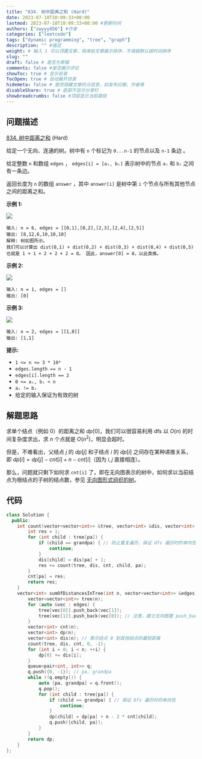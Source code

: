 ```yaml
---
title: "834. 树中距离之和 (Hard)"
date: 2023-07-18T10:09:33+08:00
lastmod: 2023-07-18T10:09:33+08:00 #更新时间
authors: ["zwyyy456"] #作者
categories: ["leetcode"]
tags: ["dynamic programming", "tree", "graph"]
description: "" #描述
weight: # 输入 1 可以顶置文章，用来给文章展示排序，不填就默认按时间排序
slug: ""
draft: false # 是否为草稿
comments: false #是否展示评论
showToc: true # 显示目录
TocOpen: true # 自动展开目录
hidemeta: false # 是否隐藏文章的元信息，如发布日期、作者等
disableShare: true # 底部不显示分享栏
showbreadcrumbs: false #顶部显示当前路径
---
```

## 问题描述

[834. 树中距离之和][link] (Hard)

[link]: https://leetcode.cn/problems/sum-of-distances-in-tree/

给定一个无向、连通的树。树中有 `n` 个标记为 `0...n-1` 的节点以及 `n-1` 条边 。

给定整数 `n` 和数组 `edges` ， `edges[i] = [aᵢ, bᵢ]` 表示树中的节点 `aᵢ` 和 `bᵢ` 之间有一条边。

返回长度为 `n` 的数组 `answer` ，其中 `answer[i]` 是树中第 `i` 个节点与所有其他节点之间的距离之和。

**示例 1:**

![](https://pic-upyun.zwyyy456.tech/smms/2023-12-26-065413.jpg)

```
输入: n = 6, edges = [[0,1],[0,2],[2,3],[2,4],[2,5]]
输出: [8,12,6,10,10,10]
解释: 树如图所示。
我们可以计算出 dist(0,1) + dist(0,2) + dist(0,3) + dist(0,4) + dist(0,5)
也就是 1 + 1 + 2 + 2 + 2 = 8。 因此，answer[0] = 8，以此类推。

```

**示例 2:**

![](https://pic-upyun.zwyyy456.tech/smms/2023-12-26-065415.jpg)

```
输入: n = 1, edges = []
输出: [0]

```

**示例 3:**

![](https://pic-upyun.zwyyy456.tech/smms/2023-12-26-065416.jpg)

```
输入: n = 2, edges = [[1,0]]
输出: [1,1]

```

**提示:**

- `1 <= n <= 3 * 10⁴`
- `edges.length == n - 1`
- `edges[i].length == 2`
- `0 <= aᵢ, bᵢ < n`
- `aᵢ != bᵢ`
- 给定的输入保证为有效的树

## 解题思路

求单个结点（例如 $0$）的距离之和 $dp[0]$，我们可以很容易利用 dfs 以 $O(n)$ 的时间复杂度求出，求 $n$ 个点就是 $O(n^2)$，明显会超时。

但是，不难看出，父结点 $j$ 的 $dp[j]$ 和子结点 $i$ 的 $dp[i]$ 之间存在某种递推关系，即 $dp[i] = dp[j] - cnt[i] + n - cnt[i]$（因为 $i, j$ 直接相连）。

那么，问题就只剩下如何求 `cnt[i]` 了，即在无向图表示的树中，如何求以当前结点为根结点的子树的结点数，参见 [无向图形式组织的树](https://blog.zwyyy456.tech/zh/posts/tech/undirected-graph-tree/)。

## 代码

```cpp
class Solution {
  public:
    int count(vector<vector<int>> &tree, vector<int> &dis, vector<int> &cnt, int pa, int grandpa) {
        int res = 1;
        for (int child : tree[pa]) {
            if (child == grandpa) { // 防止重复遍历，保证 dfs 遍历时的单向性
                continue;
            }
            dis[child] = dis[pa] + 1;
            res += count(tree, dis, cnt, child, pa);
        }
        cnt[pa] = res;
        return res;
    }
    vector<int> sumOfDistancesInTree(int n, vector<vector<int>> &edges) {
        vector<vector<int>> tree(n);
        for (auto &vec : edges) {
            tree[vec[0]].push_back(vec[1]);
            tree[vec[1]].push_back(vec[0]); // 注意，建立无向图要 push_back 两次！
        }
        vector<int> cnt(n);
        vector<int> dp(n);
        vector<int> dis(n); // 表示结点 0 到其他结点的最短距离
        count(tree, dis, cnt, 0, -1);
        for (int i = 0; i < n; ++i) {
            dp[0] += dis[i];
        }
        queue<pair<int, int>> q;
        q.push({0, -1}); // pa, grandpa
        while (!q.empty()) {
            auto [pa, grandpa] = q.front();
            q.pop();
            for (int child : tree[pa]) {
                if (child == grandpa) { // 保证 bfs 遍历时的单向性
                    continue;
                }
                dp[child] = dp[pa] + n - 2 * cnt[child];
                q.push({child, pa});
            }
        }
        return dp;
    }
};
```
